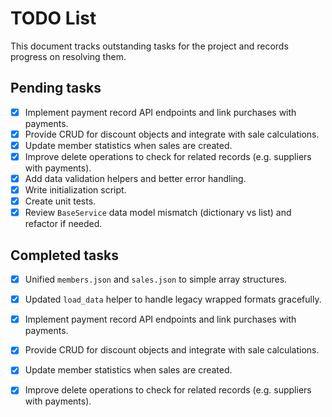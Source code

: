 # TODO List

This document tracks outstanding tasks for the project and records progress on resolving them.

## Pending tasks

- [x] Implement payment record API endpoints and link purchases with payments.
- [x] Provide CRUD for discount objects and integrate with sale calculations.
- [x] Update member statistics when sales are created.
- [x] Improve delete operations to check for related records (e.g. suppliers with payments).
- [x] Add data validation helpers and better error handling.
- [x] Write initialization script.
- [x] Create unit tests.
- [x] Review `BaseService` data model mismatch (dictionary vs list) and refactor if needed.

## Completed tasks
- [x] Unified `members.json` and `sales.json` to simple array structures.
- [x] Updated `load_data` helper to handle legacy wrapped formats gracefully.
- [x] Implement payment record API endpoints and link purchases with payments.
- [x] Provide CRUD for discount objects and integrate with sale calculations.
- [x] Update member statistics when sales are created.
- [x] Improve delete operations to check for related records (e.g. suppliers with payments).

